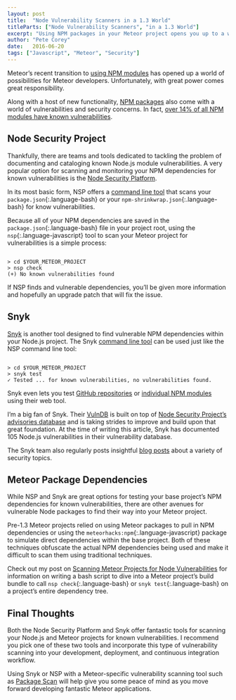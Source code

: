 ```yaml
---
layout: post
title:  "Node Vulnerability Scanners in a 1.3 World"
titleParts: ["Node Vulnerability Scanners", "in a 1.3 World"]
excerpt: "Using NPM packages in your Meteor project opens you up to a world of vulnerabilities. How can you be sure you're using secure packages?"
author: "Pete Corey"
date:   2016-06-20
tags: ["Javascript", "Meteor", "Security"]
---
```


Meteor’s recent transition to [using NPM modules](http://info.meteor.com/blog/announcing-meteor-1.3) has opened up a world of possibilities for Meteor developers. Unfortunately, with great power comes great responsibility.

Along with a host of new functionality, [NPM packages](https://www.npmjs.com/) also come with a world of vulnerabilities and security concerns. In fact, [over 14% of all NPM modules have known vulnerabilities](https://snyk.io/#try).

## Node Security Project

Thankfully, there are teams and tools dedicated to tackling the problem of documenting and cataloging known Node.js module vulnerabilities. A very popular option for scanning and monitoring your NPM dependencies for known vulnerabilities is the [Node Security Platform](https://nodesecurity.io/).

In its most basic form, NSP offers a [command line tool](https://nodesecurity.io/opensource) that scans your `package.json`{:.language-bash} or your `npm-shrinkwrap.json`{:.language-bash} for know vulnerabilities.

Because all of your NPM dependencies are saved in the `package.json`{:.language-bash} file in your project root, using the `nsp`{:.language-javascript} tool to scan your Meteor project for vulnerabilities is a simple process:

<pre class="language-bash"><code class="language-bash">
> cd $YOUR_METEOR_PROJECT
> nsp check
(+) No known vulnerabilities found
</code></pre>

If NSP finds and vulnerable dependencies, you’ll be given more information and hopefully an upgrade patch that will fix the issue.

## Snyk

[Snyk](https://snyk.io/) is another tool designed to find vulnerable NPM dependencies within your Node.js project. The Snyk [command line tool](https://snyk.io/test#local-project) can be used just like the NSP command line tool:

<pre class="language-bash"><code class="language-bash">
> cd $YOUR_METEOR_PROJECT
> snyk test
✓ Tested ... for known vulnerabilities, no vulnerabilities found.
</code></pre>

Snyk even lets you test [GitHub repositories](https://snyk.io/test#github-repo) or [individual NPM modules](https://snyk.io/test#npm-package) using their web tool.

I’m a big fan of Snyk. Their [VulnDB](https://snyk.io/vuln/) is built on top of [Node Security Project’s advisories database](https://nodesecurity.io/advisories) and is taking strides to improve and build upon that great foundation. At the time of writing this article, Snyk has documented 105 Node.js vulnerabilities in their vulnerability database.

The Snyk team also regularly posts insightful [blog posts](https://snyk.io/blog/) about a variety of security topics.

## Meteor Package Dependencies

While NSP and Snyk are great options for testing your base project’s NPM dependencies for known vulnerabilities, there are other avenues for vulnerable Node packages to find their way into your Meteor project.

Pre-1.3 Meteor projects relied on using Meteor packages to pull in NPM dependencies or using the `meteorhacks:npm`{:.language-javascript} package to simulate direct dependencies within the base project. Both of these techniques obfuscate the actual NPM dependencies being used and make it difficult to scan them using traditional techniques.

Check out my post on [Scanning Meteor Projects for Node Vulnerabilities](/blog/2015/12/07/scanning-meteor-projects-for-node-vulnerabilities/) for information on writing a bash script to dive into a Meteor project’s build bundle to call `nsp check`{:.language-bash} or `snyk test`{:.language-bash} on a project’s entire dependency tree.

## Final Thoughts

Both the Node Security Platform and Snyk offer fantastic tools for scanning your Node.js and Meteor projects for known vulnerabilities. I recommend you pick one of these two tools and incorporate this type of vulnerability scanning into your development, deployment, and continuous integration workflow.

Using Snyk or NSP with a Meteor-specific vulnerability scanning tool such as [Package Scan](/blog/2015/04/27/meteor-package-scan/) will help give you some peace of mind as you move forward developing fantastic Meteor applications.
